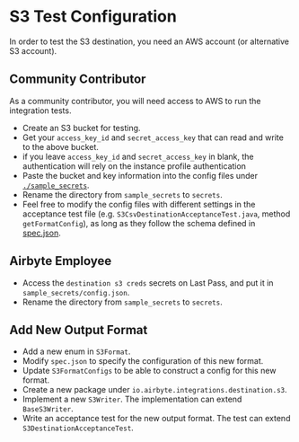 # S3 Test Configuration

In order to test the S3 destination, you need an AWS account (or alternative S3 account).

## Community Contributor

As a community contributor, you will need access to AWS to run the integration tests.

- Create an S3 bucket for testing.
- Get your `access_key_id` and `secret_access_key` that can read and write to the above bucket.
- if you leave `access_key_id` and `secret_access_key` in blank, the authentication will rely on the instance profile authentication
- Paste the bucket and key information into the config files under [`./sample_secrets`](./sample_secrets).
- Rename the directory from `sample_secrets` to `secrets`.
- Feel free to modify the config files with different settings in the acceptance test file (e.g. `S3CsvDestinationAcceptanceTest.java`, method `getFormatConfig`), as long as they follow the schema defined in [spec.json](src/main/resources/spec.json).

## Airbyte Employee

- Access the `destination s3 creds` secrets on Last Pass, and put it in `sample_secrets/config.json`.
- Rename the directory from `sample_secrets` to `secrets`.

## Add New Output Format
- Add a new enum in `S3Format`.
- Modify `spec.json` to specify the configuration of this new format.
- Update `S3FormatConfigs` to be able to construct a config for this new format.
- Create a new package under `io.airbyte.integrations.destination.s3`.
- Implement a new `S3Writer`. The implementation can extend `BaseS3Writer`.
- Write an acceptance test for the new output format. The test can extend `S3DestinationAcceptanceTest`.
